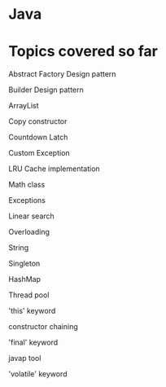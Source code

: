 # Java

Topics covered so far
================================
Abstract Factory Design pattern

Builder Design pattern

ArrayList

Copy constructor

Countdown Latch

Custom Exception

LRU Cache implementation

Math class

Exceptions

Linear search

Overloading

String

Singleton

HashMap

Thread pool

'this' keyword

constructor chaining

'final' keyword

javap tool

'volatile' keyword

